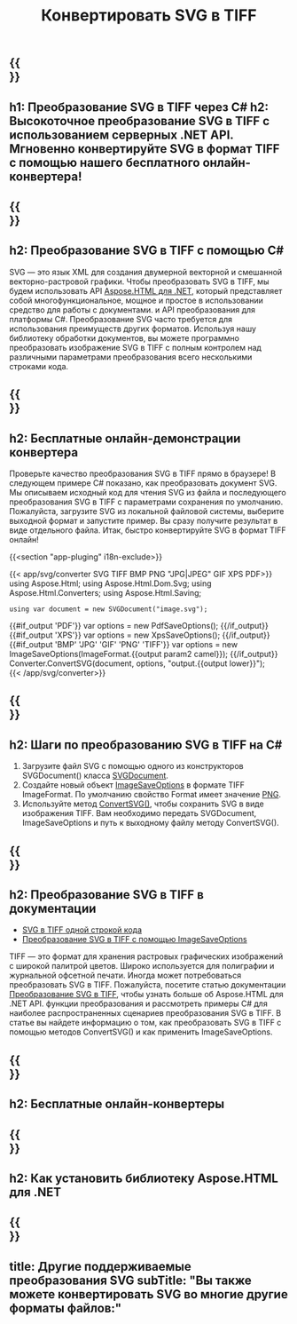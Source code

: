 ﻿---
translation: true
template: /templates/_template-conversion-child.md
title: Конвертировать SVG в TIFF
description: Преобразование SVG в TIFF на C#. Легко используйте API преобразователя в ASP.NET или любом приложении .NET. Попробуйте онлайн-конвертер SVG в TIFF бесплатно!
url: /net/conversion/svg-to-tiff/
family: html
platformtag: net
feature: conversion
informat: SVG
outformat: TIFF
otherformats: PDF XPS GIF JPEG PNG BMP
---

{{<section banner>}}
---
h1: Преобразование SVG в TIFF через C#
h2: Высокоточное преобразование SVG в TIFF с использованием серверных .NET API. Мгновенно конвертируйте SVG в формат TIFF с помощью нашего бесплатного онлайн-конвертера!
---

{{<section overview>}}
---
h2: Преобразование SVG в TIFF с помощью C#
---

SVG — это язык XML для создания двумерной векторной и смешанной векторно-растровой графики. Чтобы преобразовать SVG в TIFF, мы будем использовать API [Aspose.HTML для .NET](https://products.aspose.com/html/net/), который представляет собой многофункциональное, мощное и простое в использовании средство для работы с документами. и API преобразования для платформы C#. Преобразование SVG часто требуется для использования преимуществ других форматов. Используя нашу библиотеку обработки документов, вы можете программно преобразовать изображение SVG в TIFF с полным контролем над различными параметрами преобразования всего несколькими строками кода.

{{<section demos>}}
---
h2: Бесплатные онлайн-демонстрации конвертера
---

Проверьте качество преобразования SVG в TIFF прямо в браузере! В следующем примере C# показано, как преобразовать документ SVG. Мы описываем исходный код для чтения SVG из файла и последующего преобразования SVG в TIFF с параметрами сохранения по умолчанию. Пожалуйста, загрузите SVG из локальной файловой системы, выберите выходной формат и запустите пример. Вы сразу получите результат в виде отдельного файла. Итак, быстро конвертируйте SVG в формат TIFF онлайн!

{{<section "app-pluging" i18n-exclude>}}

{{< app/svg/converter SVG TIFF BMP PNG "JPG|JPEG" GIF XPS PDF>}}
using Aspose.Html;
using Aspose.Html.Dom.Svg;
using Aspose.Html.Converters;
using Aspose.Html.Saving;

    using var document = new SVGDocument("image.svg");
{{#if_output 'PDF'}}
    var options = new PdfSaveOptions();
{{/if_output}}
{{#if_output 'XPS'}}
    var options = new XpsSaveOptions();
{{/if_output}}
{{#if_output 'BMP' 'JPG' 'GIF' 'PNG' 'TIFF'}}
    var options = new ImageSaveOptions(ImageFormat.{{output param2 camel}});
{{/if_output}}
    Converter.ConvertSVG(document, options, "output.{{output lower}}");   
{{< /app/svg/converter>}}


{{<section steps>}}
---
h2: Шаги по преобразованию SVG в TIFF на C#
---
1. Загрузите файл SVG с помощью одного из конструкторов SVGDocument() класса [SVGDocument](https://apireference.aspose.com/html/net/aspose.html.dom.svg/svgdocument).
1. Создайте новый объект [ImageSaveOptions](https://apireference.aspose.com/html/net/aspose.html.saving/imagesaveoptions) в формате TIFF ImageFormat. По умолчанию свойство Format имеет значение [PNG](https://apireference.aspose.com/html/net/aspose.html.rendering.image/imageformat).
1. Используйте метод [ConvertSVG()](https://apireference.aspose.com/html/net/aspose.html.converters.converter/convertsvg/methods/3), чтобы сохранить SVG в виде изображения TIFF. Вам необходимо передать SVGDocument, ImageSaveOptions и путь к выходному файлу методу ConvertSVG().




{{<section documentation>}}
---
h2: Преобразование SVG в TIFF в документации
---

  - <a href="https://docs.aspose.com/html/net/converting-between-formats/svg-to-tiff/#svg-to-tiff-by-a-single-of-code " target="_blank">SVG в TIFF одной строкой кода</a>
  - <a href="https://docs.aspose.com/html/net/converting-between-formats/svg-to-tiff/#convert-svg-to-tiff-using-imagesaveoptions" target="_blank" >Преобразование SVG в TIFF с помощью ImageSaveOptions</a>

TIFF — это формат для хранения растровых графических изображений с широкой палитрой цветов. Широко используется для полиграфии и журнальной офсетной печати. Иногда может потребоваться преобразовать SVG в TIFF. Пожалуйста, посетите статью документации [Преобразование SVG в TIFF](https://docs.aspose.com/html/net/converting-between-formats/svg-to-tiff/), чтобы узнать больше об Aspose.HTML для .NET API. функции преобразования и рассмотреть примеры C# для наиболее распространенных сценариев преобразования SVG в TIFF. В статье вы найдете информацию о том, как преобразовать SVG в TIFF с помощью методов ConvertSVG() и как применить ImageSaveOptions.

{{<section online-converters>}}
---
h2: Бесплатные онлайн-конвертеры
---

{{<section get-started>}}
---
h2: Как установить библиотеку Aspose.HTML для .NET
---

{{<section other-conversions>}}
---
title: Другие поддерживаемые преобразования SVG
subTitle: "Вы также можете конвертировать SVG во многие другие форматы файлов:"
---